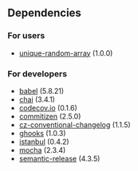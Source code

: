 ## Dependencies
### For users
* [unique-random-array](https://www.npmjs.com/package/unique-random-array) (1.0.0)


### For developers
* [babel](https://www.npmjs.com/package/babel) (5.8.21)
* [chai](https://www.npmjs.com/package/chai) (3.4.1)
* [codecov.io](https://www.npmjs.com/package/codecov.io) (0.1.6)
* [commitizen](https://www.npmjs.com/package/commitizen) (2.5.0)
* [cz-conventional-changelog](https://www.npmjs.com/package/cz-conventional-changelog) (1.1.5)
* [ghooks](https://www.npmjs.com/package/ghooks) (1.0.3)
* [istanbul](https://www.npmjs.com/package/istanbul) (0.4.2)
* [mocha](https://www.npmjs.com/package/mocha) (2.3.4)
* [semantic-release](https://www.npmjs.com/package/semantic-release) (4.3.5)

